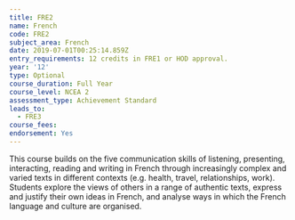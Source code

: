 ```yaml
---
title: FRE2
name: French
code: FRE2
subject_area: French
date: 2019-07-01T00:25:14.859Z
entry_requirements: 12 credits in FRE1 or HOD approval.
year: '12'
type: Optional
course_duration: Full Year
course_level: NCEA 2
assessment_type: Achievement Standard
leads_to:
  - FRE3
course_fees:
endorsement: Yes
---
```

This course builds on the five communication skills of listening, presenting, interacting, reading and writing in French through increasingly complex and varied texts in different contexts (e.g. health, travel, relationships, work). Students explore the views of others in a range of authentic texts, express and justify their own ideas in French, and analyse ways in which the French language and culture are organised.
